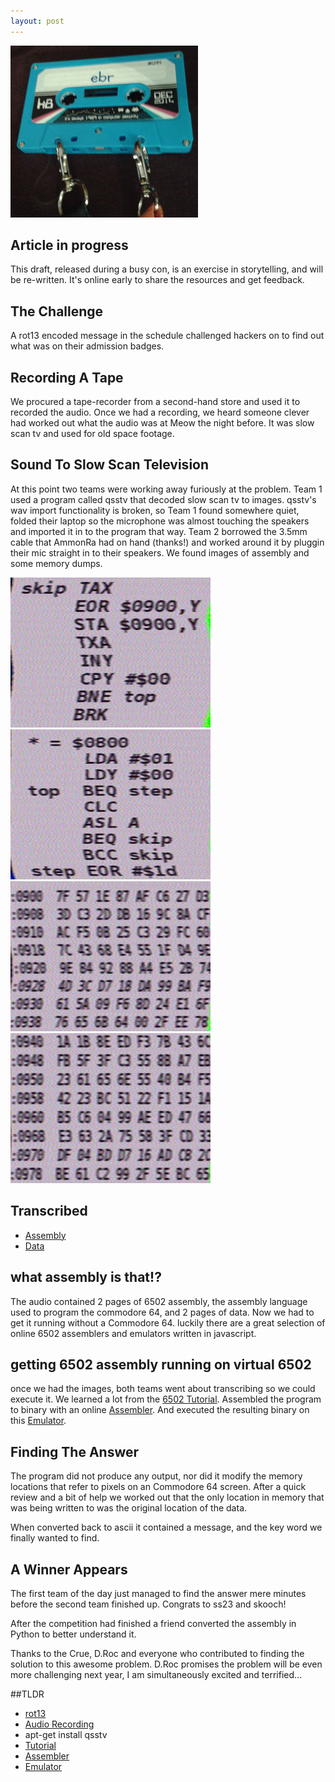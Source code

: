```yaml
---
layout: post
---
```


![kiwicon cassette](/images/cassette.jpg)

## Article in progress
This draft, released during a busy con, is an exercise in storytelling, and will be re-written.
It's online early to share the resources and get feedback.

## The Challenge
A rot13 encoded message in the schedule challenged hackers on to find out what was on their admission badges.

## Recording A Tape
We procured a tape-recorder from a second-hand store and used it to recorded the audio. Once we had a recording, we heard someone clever had worked out what the audio was at Meow the night before.
It was slow scan tv and used for old space footage.

## Sound To Slow Scan Television
At this point two teams were working away furiously at the problem. Team 1 used a program called qsstv that decoded slow scan tv to images. qsstv's wav import functionality is broken, so Team 1 found somewhere quiet, folded their laptop so the microphone was almost touching the speakers and imported it in to the program that way. Team 2 borrowed the 3.5mm cable that AmmonRa had on hand (thanks!) and worked around it by pluggin their mic straight in to their speakers.
We found images of assembly and some memory dumps.

![6502 assembly code page 1](/images/6502code1.png)
![6502 assembly code page 2](/images/6502code2.png)
![6502 data page 1](/images/6502data1.png)
![6502 data page 2](/images/6502data2.png)


## Transcribed
* [Assembly](/uploads/kc.asm)
* [Data](/uploads/data)

## what assembly is that!?
The audio contained 2 pages of 6502 assembly, the assembly language used to program the commodore 64, and 2 pages of data. Now we had to get it running without a Commodore 64. luckily there are a great selection of online 6502 assemblers and emulators written in javascript.

## getting 6502 assembly running on virtual 6502
once we had the images, both teams went about transcribing so we could execute it.
We learned a lot from the [6502 Tutorial](https://skilldrick.github.io/easy6502/).
Assembled the program to binary with an online [Assembler](http://e-tradition.net/bytes/6502/assembler.html).
And executed the resulting binary on this [Emulator](http://e-tradition.net/bytes/6502/).

## Finding The Answer
The program did not produce any output, nor did it modify the memory locations that refer to pixels on an Commodore 64 screen. After a quick review and a bit of help we worked out that the only location in memory that was being written to was the original location of the data.

When converted back to ascii it contained a message, and the key word we finally wanted to find.

## A Winner Appears
The first team of the day just managed to find the answer mere minutes before the second team finished up. 
Congrats to ss23 and skooch!

After the competition had finished a friend converted the assembly in Python to better understand it.

Thanks to the Crue, D.Roc and everyone who contributed to finding the solution to this awesome problem.
D.Roc promises the problem will be even more challenging next year, I am simultaneously excited and terrified...

##TLDR
* [rot13](http://rot13.com)
* [Audio Recording](/uploads/cassette.wav)
* apt-get install qsstv
* [Tutorial](https://skilldrick.github.io/easy6502/)
* [Assembler](http://e-tradition.net/bytes/6502/assembler.html)
* [Emulator](http://e-tradition.net/bytes/6502/)

